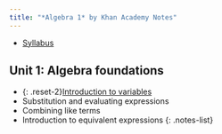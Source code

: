 ```yaml
---
title: "*Algebra 1* by Khan Academy Notes"
---
```


- [Syllabus](../syllabi/concepts-of-algebra.md)

## Unit 1: Algebra foundations

- {: .reset-2}[Introduction to variables](./1-2-introduction-to-variables.md)
- Substitution and evaluating expressions
- Combining like terms
- Introduction to equivalent expressions
{: .notes-list}